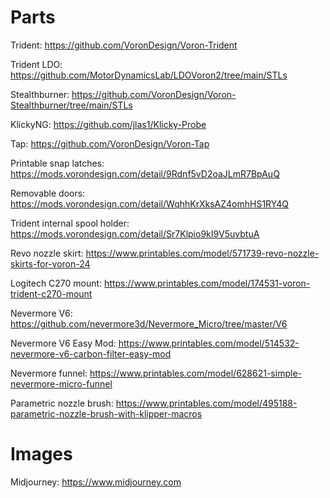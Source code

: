 # Parts

Trident: https://github.com/VoronDesign/Voron-Trident

Trident LDO: https://github.com/MotorDynamicsLab/LDOVoron2/tree/main/STLs

Stealthburner: https://github.com/VoronDesign/Voron-Stealthburner/tree/main/STLs

KlickyNG: https://github.com/jlas1/Klicky-Probe

Tap: https://github.com/VoronDesign/Voron-Tap

Printable snap latches: https://mods.vorondesign.com/detail/9Rdnf5vD2oaJLmR7BpAuQ

Removable doors: https://mods.vorondesign.com/detail/WqhhKrXksAZ4omhHS1RY4Q

Trident internal spool holder: https://mods.vorondesign.com/detail/Sr7Klpio9kI9V5uvbtuA

Revo nozzle skirt: https://www.printables.com/model/571739-revo-nozzle-skirts-for-voron-24

Logitech C270 mount: https://www.printables.com/model/174531-voron-trident-c270-mount

Nevermore V6: https://github.com/nevermore3d/Nevermore_Micro/tree/master/V6

Nevermore V6 Easy Mod: https://www.printables.com/model/514532-nevermore-v6-carbon-filter-easy-mod

Nevermore funnel: https://www.printables.com/model/628621-simple-nevermore-micro-funnel

Parametric nozzle brush: https://www.printables.com/model/495188-parametric-nozzle-brush-with-klipper-macros

# Images

Midjourney: https://www.midjourney.com
